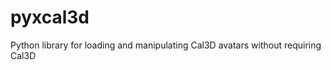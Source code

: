 pyxcal3d
========

Python library for loading and manipulating Cal3D avatars without requiring Cal3D
